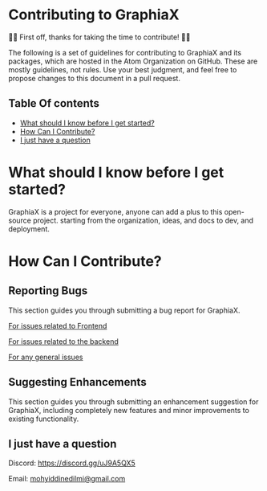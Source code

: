 
# Contributing to GraphiaX

🎉😎 First off, thanks for taking the time to contribute! 🎉😎

The following is a set of guidelines for contributing to GraphiaX and its packages, which are hosted in the Atom Organization on GitHub. These are mostly guidelines, not rules. Use your best judgment, and feel free to propose changes to this document in a pull request.

## Table Of contents


* [What should I know before I get started?](#what_i_should_know)
* [How Can I Contribute?](#how_can_i_contribute)
* [I just have a question](#contact)


<a name="what_i_should_know"/>

# What should I know before I get started?
GraphiaX is a project for everyone, anyone can add a plus to this open-source project. starting from the organization, ideas, and docs to dev, and deployment.

<a name="how_can_i_contribute"/>

# How Can I Contribute?

## Reporting Bugs

This section guides you through submitting a bug report for GraphiaX.

[For issues related to Frontend](https://github.com/GraphiaX/GraphiaX-Frontend/issues)

[For issues related to the backend](https://github.com/GraphiaX/GraphiaX-Server/issues)

[For any general issues](https://github.com/GraphiaX/GraphiaX/issues)

## Suggesting Enhancements

This section guides you through submitting an enhancement suggestion for GraphiaX, including completely new features and minor improvements to existing functionality. 

<a name="contact"/>

## I just have a question

Discord: https://discord.gg/uJ9A5QX5

Email: mohyiddinedilmi@gmail.com


